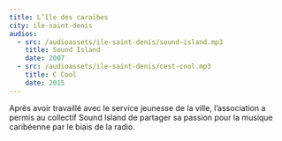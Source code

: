 ```yaml
---
title: L’île des caraïbes
city: ile-saint-denis
audios:
  - src: /audioassets/ile-saint-denis/sound-island.mp3
    title: Sound Island
    date: 2007
  - src: /audioassets/ile-saint-denis/cest-cool.mp3
    title: C Cool
    date: 2015
---
```


Après avoir travaillé avec le service jeunesse de la ville, l’association a permis au collectif Sound Island de partager sa passion pour la musique caribéenne par le biais de la radio.
